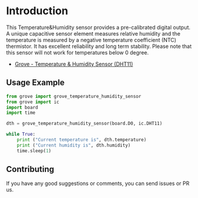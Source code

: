 # Introduction
This Temperature&Humidity sensor provides a pre-calibrated digital output. A unique capacitive sensor element measures relative humidity and the temperature is measured by a negative temperature coefficient (NTC) thermistor. It has excellent reliability and long term stability. Please note that this sensor will not work for temperatures below 0 degree.

- [Grove - Temperature & Humidity Sensor (DHT11)](https://www.seeedstudio.com/Grove-Temperature-Humidity-Sensor-DHT11.html)

## Usage Example

```python
from grove import grove_temperature_humidity_sensor
from grove import ic
import board
import time

dth = grove_temperature_humidity_sensor(board.D0, ic.DHT11)

while True:
    print ("Current temperature is", dth.temperature)
    print ("Current humidity is", dth.humidity)
    time.sleep(1)
```
## Contributing

If you have any good suggestions or comments, you can send issues or PR us.

